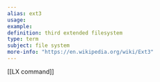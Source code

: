 ```yaml
---
alias: ext3
usage: 
example: 
definition: third extended filesystem
type: term
subject: file system
more-info: "https://en.wikipedia.org/wiki/Ext3"
---
```

 
[[LX command]]